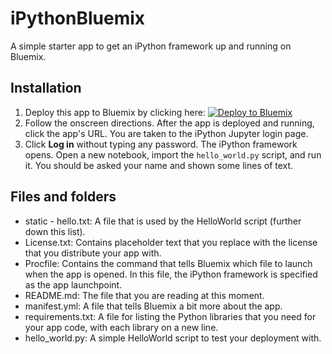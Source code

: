 # iPythonBluemix

A simple starter app to get an iPython framework up and running on Bluemix. 

## Installation

1.    Deploy this app to Bluemix by clicking here: [![Deploy to Bluemix](https://bluemix.net/deploy/button.png)](https://bluemix.net/deploy?repository=https://github.com/AninditaBasu/iPythonBluemix)
2.    Follow the onscreen directions. After the app is deployed and running, click the app's URL. You are taken to the iPython Jupyter login page. 
3.    Click __Log in__ without typing any password. The iPython framework opens. Open a new notebook, import the `hello_world.py` script, and run it. You should be asked your name and shown some lines of text.

## Files and folders

-    static
    - hello.txt: A file that is used by the HelloWorld script (further down this list).
-    License.txt: Contains placeholder text that you replace with the license that you distribute your app with.
-    Procfile: Contains the command that tells Bluemix which file to launch when the app is opened. In this file, the iPython framework is specified as the app launchpoint.
-    README.md: The file that you are reading at this moment.
-    manifest.yml: A file that tells Bluemix a bit more about the app.
-    requirements.txt: A file for listing the Python libraries that you need for your app code, with each library on a new line.
-    hello_world.py: A simple HelloWorld script to test your deployment with.
